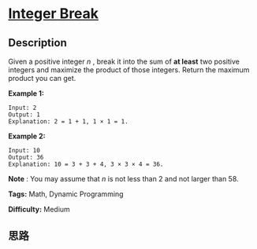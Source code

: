 # [Integer Break][title]

## Description

Given a positive integer _n_ , break it into the sum of **at least** two
positive integers and maximize the product of those integers. Return the
maximum product you can get.

**Example 1:**
            Input: 2    Output: 1    Explanation: 2 = 1 + 1, 1 × 1 = 1.

**Example 2:**
            Input: 10    Output: 36    Explanation: 10 = 3 + 3 + 4, 3 × 3 × 4 = 36.

**Note** : You may assume that _n_ is not less than 2 and not larger than 58.


**Tags:** Math, Dynamic Programming

**Difficulty:** Medium

## 思路

[title]: https://leetcode.com/problems/integer-break
